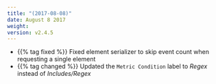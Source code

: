 ```yaml
---
title: "(2017-08-08)"
date: August 8 2017
weight:
version: v2.4.5
---
```

- {{% tag fixed %}} Fixed element serializer to skip event count when requesting a single element
- {{% tag changed %}} Updated the `Metric Condition` label to _Regex_ instead of _Includes/Regex_  
